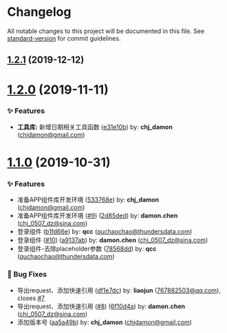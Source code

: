 # Changelog

All notable changes to this project will be documented in this file. See [standard-version](https://github.com/conventional-changelog/standard-version) for commit guidelines.

## [1.2.1](https://github.com/thundersdata-frontend/td-design/compare/v2.3.9...v1.2.1) (2019-12-12)



# [1.2.0](https://github.com/thundersdata-frontend/td-design/compare/v2.0.22...v1.2.0) (2019-11-11)


### ✨ Features

* **工具库:** 新增日期相关工具函数 ([e31e10b](https://github.com/thundersdata-frontend/td-design/commit/e31e10b)) by: **chj_damon** (chjdamon@gmail.com)



# [1.1.0](https://github.com/thundersdata-frontend/td-design/compare/v2.0.3...v1.1.0) (2019-10-31)


### ✨ Features

* 准备APP组件库开发环境 ([533768e](https://github.com/thundersdata-frontend/td-design/commit/533768e)) by: **chj_damon** (chjdamon@gmail.com)
* 准备APP组件库开发环境 ([#9](https://github.com/thundersdata-frontend/td-design/issues/9)) ([2d85ded](https://github.com/thundersdata-frontend/td-design/commit/2d85ded)) by: **damon.chen** (chj_0507_dz@sina.com)
* 登录组件 ([b1fd66e](https://github.com/thundersdata-frontend/td-design/commit/b1fd66e)) by: **qcc** (quchaochao@thundersdata.com)
* 登录组件 ([#10](https://github.com/thundersdata-frontend/td-design/issues/10)) ([a9137ab](https://github.com/thundersdata-frontend/td-design/commit/a9137ab)) by: **damon.chen** (chj_0507_dz@sina.com)
* 登录组件-去除placeholder参数 ([78568dd](https://github.com/thundersdata-frontend/td-design/commit/78568dd)) by: **qcc** (quchaochao@thundersdata.com)


### 🐛 Bug Fixes

* 导出request、添加快速引用 ([df1e7dc](https://github.com/thundersdata-frontend/td-design/commit/df1e7dc)) by: **liaojun** (767882503@qq.com), closes [#7](https://github.com/thundersdata-frontend/td-design/issues/7)
* 导出request、添加快速引用 ([#8](https://github.com/thundersdata-frontend/td-design/issues/8)) ([6f10d4a](https://github.com/thundersdata-frontend/td-design/commit/6f10d4a)) by: **damon.chen** (chj_0507_dz@sina.com)
* 添加版本号 ([aa5a49b](https://github.com/thundersdata-frontend/td-design/commit/aa5a49b)) by: **chj_damon** (chjdamon@gmail.com)



